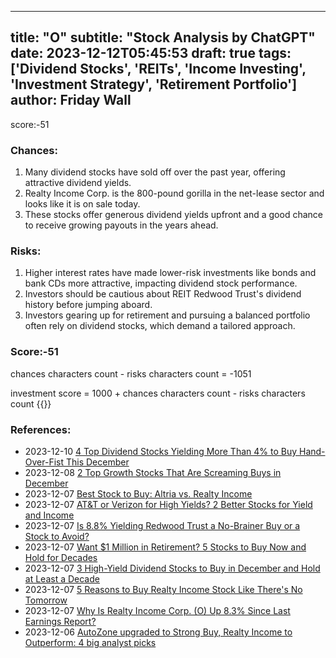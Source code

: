
---
title: "O"
subtitle: "Stock Analysis by ChatGPT"
date: 2023-12-12T05:45:53
draft: true
tags: ['Dividend Stocks', 'REITs', 'Income Investing', 'Investment Strategy', 'Retirement Portfolio']
author: Friday Wall
---

score:-51
### Chances:
1. Many dividend stocks have sold off over the past year, offering attractive dividend yields.
2. Realty Income Corp. is the 800-pound gorilla in the net-lease sector and looks like it is on sale today.
3. These stocks offer generous dividend yields upfront and a good chance to receive growing payouts in the years ahead.
### Risks:
1. Higher interest rates have made lower-risk investments like bonds and bank CDs more attractive, impacting dividend stock performance.
2. Investors should be cautious about REIT Redwood Trust's dividend history before jumping aboard.
3. Investors gearing up for retirement and pursuing a balanced portfolio often rely on dividend stocks, which demand a tailored approach.
### Score:-51
chances characters count - risks characters count = -1051

investment score = 1000 + chances characters count - risks characters count
{{<tradingview symbol="NYSE:O">}}
### References:
- 2023-12-10 [4 Top Dividend Stocks Yielding More Than 4% to Buy Hand-Over-Fist This December](https://finance.yahoo.com/m/07f6850b-4af1-364f-bab7-b8d920358477/4-top-dividend-stocks.html)
- 2023-12-08 [2 Top Growth Stocks That Are Screaming Buys in December](https://finance.yahoo.com/m/6a94abee-5bf3-3a85-9cb3-c0fe2844d4db/2-top-growth-stocks-that-are.html)
- 2023-12-07 [Best Stock to Buy: Altria vs. Realty Income](https://finance.yahoo.com/m/6e4b4d50-7aa5-3795-ac54-c71b4797aea0/best-stock-to-buy%3A-altria-vs..html)
- 2023-12-07 [AT&T or Verizon for High Yields? 2 Better Stocks for Yield and Income](https://finance.yahoo.com/m/79688a03-6d4d-338c-ade6-223ecc44ce43/at%26t-or-verizon-for-high.html)
- 2023-12-07 [Is 8.8% Yielding Redwood Trust a No-Brainer Buy or a Stock to Avoid?](https://finance.yahoo.com/m/7c84f1bf-cede-3be6-b5c1-115c1301e760/is-8.8%25-yielding-redwood.html)
- 2023-12-07 [Want $1 Million in Retirement? 5 Stocks to Buy Now and Hold for Decades](https://finance.yahoo.com/m/3a228aec-366e-316e-a8ee-47db20f6a6c2/want-%241-million-in.html)
- 2023-12-07 [3 High-Yield Dividend Stocks to Buy in December and Hold at Least a Decade](https://finance.yahoo.com/m/485c13a0-2f65-3e93-85f3-af44643d073d/3-high-yield-dividend-stocks.html)
- 2023-12-07 [5 Reasons to Buy Realty Income Stock Like There's No Tomorrow](https://finance.yahoo.com/m/21a8f6f2-02af-3781-a6ca-e90ec785755a/5-reasons-to-buy-realty.html)
- 2023-12-07 [Why Is Realty Income Corp. (O) Up 8.3% Since Last Earnings Report?](https://finance.yahoo.com/news/why-realty-income-corp-o-163036401.html)
- 2023-12-06 [AutoZone upgraded to Strong Buy, Realty Income to Outperform: 4 big analyst picks](https://finance.yahoo.com/news/autozone-upgraded-strong-buy-realty-063825413.html)


                